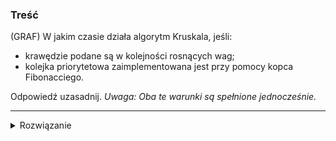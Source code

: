 ### Treść
(GRAF)
W jakim czasie działa algorytm Kruskala, jeśli:
* krawędzie podane są w kolejności rosnących wag;
* kolejka priorytetowa zaimplementowana jest przy pomocy kopca Fibonacciego.

Odpowiedź uzasadnij. *Uwaga: Oba te warunki są spełnione jednocześnie.*

------
<details><summary>Rozwiązanie</summary>
<p>

O(e log e) - kopiec po krawędziach, deletemin ma O(log e)
